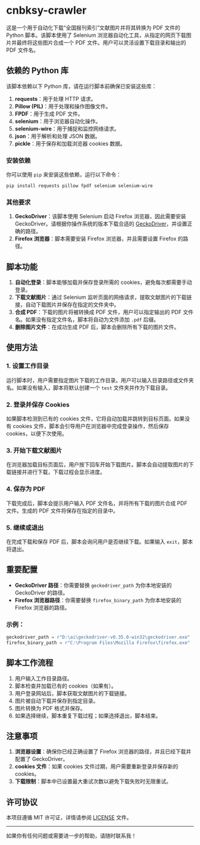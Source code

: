 # cnbksy-crawler
这是一个用于自动化下载“全国报刊索引”文献图片并将其转换为 PDF 文件的 Python 脚本。该脚本使用了 Selenium 浏览器自动化工具，从指定的网页下载图片并最终将这些图片合成一个 PDF 文件。用户可以灵活设置下载目录和输出的 PDF 文件名。

## 依赖的 Python 库

该脚本依赖以下 Python 库，请在运行脚本前确保已安装这些库：

1. **requests**：用于处理 HTTP 请求。
2. **Pillow (PIL)**：用于处理和操作图像文件。
3. **FPDF**：用于生成 PDF 文件。
4. **selenium**：用于浏览器自动化操作。
5. **selenium-wire**：用于捕捉和监控网络请求。
6. **json**：用于解析和处理 JSON 数据。
7. **pickle**：用于保存和加载浏览器 cookies 数据。

### 安装依赖

你可以使用 `pip` 来安装这些依赖，运行以下命令：

```bash
pip install requests pillow fpdf selenium selenium-wire
```

### 其他要求

1. **GeckoDriver**：该脚本使用 Selenium 启动 Firefox 浏览器，因此需要安装 GeckoDriver。请根据你操作系统的版本下载合适的 [GeckoDriver](https://github.com/mozilla/geckodriver/releases)，并设置正确的路径。
2. **Firefox 浏览器**：脚本需要安装 Firefox 浏览器，并且需要设置 Firefox 的路径。

## 脚本功能

1. **自动化登录**：脚本能够加载并保存登录所需的 cookies，避免每次都需要手动登录。
2. **下载文献图片**：通过 Selenium 监听页面的网络请求，提取文献图片的下载链接，自动下载图片并保存在指定的文件夹中。
3. **合成 PDF**：下载的图片将被转换成 PDF 文件，用户可以指定输出的 PDF 文件名。如果没有指定文件名，脚本将自动为文件添加 `.pdf` 后缀。
4. **删除图片文件**：在成功生成 PDF 后，脚本会删除所有下载的图片文件。

## 使用方法

### 1. 设置工作目录

运行脚本时，用户需要指定图片下载的工作目录。用户可以输入目录路径或文件夹名。如果没有输入，脚本将默认创建一个 `test` 文件夹并作为下载目录。

### 2. 登录并保存 Cookies

如果脚本检测到已有的 cookies 文件，它将自动加载并跳转到目标页面。如果没有 cookies 文件，脚本会引导用户在浏览器中完成登录操作，然后保存 cookies，以便下次使用。

### 3. 开始下载文献图片

在浏览器加载目标页面后，用户按下回车开始下载图片。脚本会自动提取图片的下载链接并进行下载，下载过程会显示进度。

### 4. 保存为 PDF

下载完成后，脚本会提示用户输入 PDF 文件名，并将所有下载的图片合成 PDF 文件。生成的 PDF 文件将保存在指定的目录中。

### 5. 继续或退出

在完成下载和保存 PDF 后，脚本会询问用户是否继续下载。如果输入 `exit`，脚本将退出。

## 重要配置

- **GeckoDriver 路径**：你需要替换 `geckodriver_path` 为你本地安装的 GeckoDriver 的路径。
- **Firefox 浏览器路径**：你需要替换 `firefox_binary_path` 为你本地安装的 Firefox 浏览器的路径。
  
### 示例：

```python
geckodriver_path = r"D:\ai\geckodriver-v0.35.0-win32\geckodriver.exe"  # 替换为实际路径
firefox_binary_path = r"C:\Program Files\Mozilla Firefox\firefox.exe"  # 替换为实际路径
```

## 脚本工作流程

1. 用户输入工作目录路径。
2. 脚本检查并加载已有的 cookies（如果有）。
3. 用户登录网站后，脚本获取文献图片的下载链接。
4. 图片被自动下载并保存到指定目录。
5. 图片转换为 PDF 格式并保存。
6. 如果选择继续，脚本重复下载过程；如果选择退出，脚本结束。

## 注意事项

1. **浏览器设置**：确保你已经正确设置了 Firefox 浏览器的路径，并且已经下载并配置了 GeckoDriver。
2. **cookies 文件**：如果 cookies 文件过期，用户需要重新登录并保存新的 cookies。
3. **下载限制**：脚本中已设置最大重试次数以避免下载失败时无限重试。

## 许可协议

本项目遵循 MIT 许可证，详情请参阅 [LICENSE](./LICENSE) 文件。

---

如果你有任何问题或需要进一步的帮助，请随时联系我！

